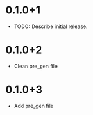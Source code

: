# 0.1.0+1

- TODO: Describe initial release.

# 0.1.0+2

- Clean pre_gen file


# 0.1.0+3

- Add pre_gen file

